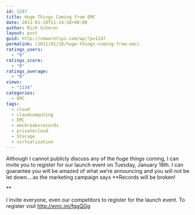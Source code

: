 ```yaml
---
id: 1247
title: Huge Things Coming from EMC
date: 2011-01-10T11:24:18+00:00
author: Rick Scherer
layout: post
guid: http://vmwaretips.com/wp/?p=1247
permalink: /2011/01/10/huge-things-coming-from-emc/
ratings_users:
  - "0"
ratings_score:
  - "0"
ratings_average:
  - "0"
views:
  - "1134"
categories:
  - EMC
tags:
  - cloud
  - cloudcomputing
  - EMC
  - emcbreaksrecords
  - privatecloud
  - Storage
  - virtualization
---
```

Although I cannot publicly discuss any of the _huge things_ coming, I can invite you to register for our launch event on Tuesday, January 18th. I can guarantee you will be amazed of what we&#8217;re announcing and you will not be let down&#8230;.as the marketing campaign says **Records will be broken!
  
** 

I invite everyone, even our competitors to register for the launch event. To register visit <a href="http://emc.im/fggQGg " target="_blank">http://emc.im/fggQGg</a>